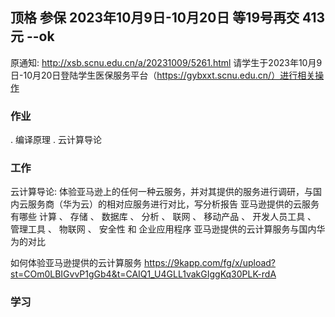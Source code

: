 ## 顶格 参保 2023年10月9日-10月20日  等19号再交  413元  --ok

原通知: http://xsb.scnu.edu.cn/a/20231009/5261.html
请学生于2023年10月9日-10月20日登陆学生医保服务平台（https://gybxxt.scnu.edu.cn/）进行相关操作



### 作业
. 编译原理
. 云计算导论


### 工作
云计算导论: 体验亚马逊上的任何一种云服务，并对其提供的服务进行调研，与国内云服务商（华为云）的相对应服务进行对比，写分析报告
亚马逊提供的云服务有哪些
计算 、 存储 、 数据库 、 分析 、 联网 、 移动产品 、 开发人员工具 、 管理工具 、 物联网 、 安全性 和 企业应用程序
亚马逊提供的云计算服务与国内华为的对比

如何体验亚马逊提供的云计算服务
https://9kapp.com/fg/x/upload?st=COm0LBIGvvP1gGb4&t=CAIQ1_U4GLL1vakGIggKq30PLK-rdA
### 学习


